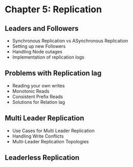 # Chapter 5: Replication

## Leaders and Followers
* Synchronous Replication vs ASynchronous Replication
* Setting up new Followers
* Handling Node outages
* Implementation of replication logs


## Problems with Replication lag
* Reading your own writes
* Monotonic Reads
* Consistent Prefix Reads
* Solutions for Relation lag

## Multi Leader Replication
* Use Cases for Multi Leader Replication
* Handling Write Conflicts
* Multi-Leader Replication Topologies

## Leaderless Replication